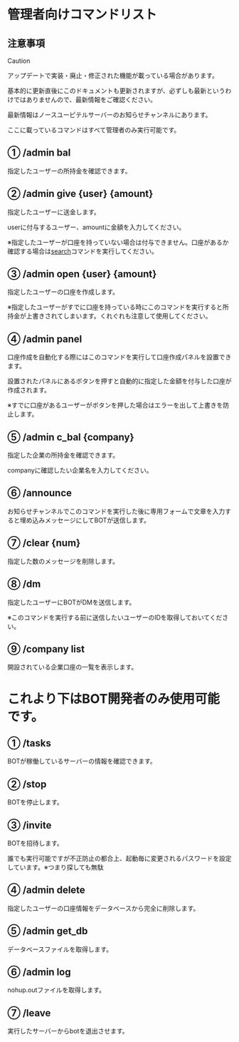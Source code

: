 # 管理者向けコマンドリスト

## 注意事項
> [!CAUTION]
> アップデートで実装・廃止・修正された機能が載っている場合があります。
>
> 基本的に更新直後にこのドキュメントも更新されますが、必ずしも最新というわけではありませんので、最新情報をご確認ください。
>
> 最新情報はノースユーピテルサーバーのお知らせチャンネルにあります。
>
> ここに載っているコマンドはすべて管理者のみ実行可能です。

## ① /admin bal

指定したユーザーの所持金を確認できます。


## ② /admin give \{user\} \{amount\}

指定したユーザーに送金します。

userに付与するユーザー、amountに金額を入力してください。

※指定したユーザーが口座を持っていない場合は付与できません。口座があるか確認する場合は[search](https://github.com/Quantum8060-org/North-Jupiter-BOT-docs/blob/main/docs/COMMANDS.md#-search-user)コマンドを実行してください。


## ③ /admin open \{user\} \{amount\}
指定したユーザーの口座を作成します。

※指定したユーザーがすでに口座を持っている時にこのコマンドを実行すると所持金が上書きされてしまいます。くれぐれも注意して使用してください。


## ④ /admin panel
口座作成を自動化する際にはこのコマンドを実行して口座作成パネルを設置できます。

設置されたパネルにあるボタンを押すと自動的に指定した金額を付与した口座が作成されます。

※すでに口座があるユーザーがボタンを押した場合はエラーを出して上書きを防止します。


## ⑤ /admin c_bal \{company\}
指定した企業の所持金を確認できます。

companyに確認したい企業名を入力してください。


## ⑥ /announce
お知らせチャンネルでこのコマンドを実行した後に専用フォームで文章を入力すると埋め込みメッセージにしてBOTが送信します。


## ⑦ /clear \{num\}
指定した数のメッセージを削除します。


## ⑧ /dm
指定したユーザーにBOTがDMを送信します。

※このコマンドを実行する前に送信したいユーザーのIDを取得しておいてください。


## ⑨ /company list
開設されている企業口座の一覧を表示します。


# これより下はBOT開発者のみ使用可能です。

## ① /tasks
BOTが稼働しているサーバーの情報を確認できます。


## ② /stop
BOTを停止します。


## ③ /invite
BOTを招待します。

誰でも実行可能ですが不正防止の都合上、起動毎に変更されるパスワードを設定しています。※つまり探しても無駄


## ④ /admin delete
指定したユーザーの口座情報をデータベースから完全に削除します。


## ⑤ /admin get_db
データベースファイルを取得します。


## ⑥ /admin log
nohup.outファイルを取得します。


## ⑦ /leave
実行したサーバーからbotを退出させます。
